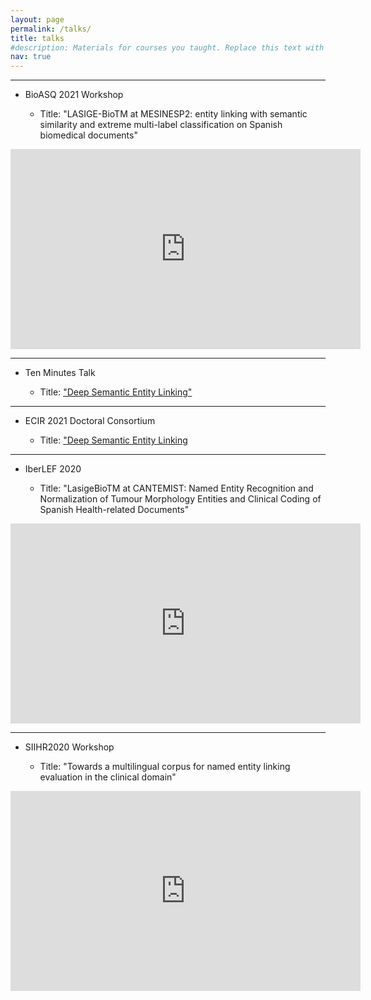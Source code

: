 ```yaml
---
layout: page
permalink: /talks/
title: talks
#description: Materials for courses you taught. Replace this text with your description.
nav: true
---
```





-----------------------------------------------------------------------------------------
- BioASQ 2021 Workshop

    - Title: "LASIGE-BioTM at MESINESP2: entity linking with semantic similarity and extreme multi-label classification on Spanish biomedical documents"

<center>
<iframe width="560" height="320" src="https://www.youtube.com/embed/9I9a3JRt42g?start=4395" title="YouTube video player" frameborder="0" allow="accelerometer; autoplay; clipboard-write; encrypted-media; gyroscope; picture-in-picture" allowfullscreen></iframe>
</center>

<!-- blank line -->
-----------------------------------------------------------------------------------------
- Ten Minutes Talk

    - Title: ["Deep Semantic Entity Linking"](https://ciencias.ulisboa.pt/en/node/13312)


<!-- blank line -->

-----------------------------------------------------------------------------------------
- ECIR 2021 Doctoral Consortium

    - Title: ["Deep Semantic Entity Linking](https://www.ecir2021.eu/accepted-papers/)

<!-- blank line -->

-----------------------------------------------------------------------------------------

- IberLEF 2020

    - Title: "LasigeBioTM at CANTEMIST: Named Entity Recognition and Normalization of Tumour Morphology Entities and Clinical Coding of Spanish Health-related Documents"

<center>
<iframe width="560" height="320" src="https://www.youtube.com/embed/gRHWbWWRIcA" title="YouTube video player" frameborder="0" allow="accelerometer; autoplay; clipboard-write; encrypted-media; gyroscope; picture-in-picture" allowfullscreen></iframe>
</center>

    

<!-- blank line -->
-----------------------------------------------------------------------------------------


- SIIHR2020 Workshop

    - Title: "Towards a multilingual corpus for named entity linking evaluation in the clinical domain"

<center>
<iframe width="560" height="320" src="https://www.youtube.com/embed/1SE7PY3sFtA" title="YouTube video player" frameborder="0" allow="accelerometer; autoplay; clipboard-write; encrypted-media; gyroscope; picture-in-picture" allowfullscreen></iframe>
</center>
